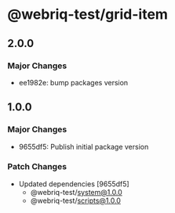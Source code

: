 # @webriq-test/grid-item

## 2.0.0

### Major Changes

- ee1982e: bump packages version

## 1.0.0

### Major Changes

- 9655df5: Publish initial package version

### Patch Changes

- Updated dependencies [9655df5]
  - @webriq-test/system@1.0.0
  - @webriq-test/scripts@1.0.0
